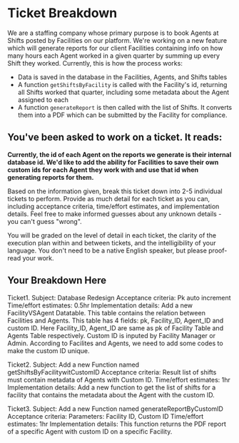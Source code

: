 # Ticket Breakdown
We are a staffing company whose primary purpose is to book Agents at Shifts posted by Facilities on our platform. We're working on a new feature which will generate reports for our client Facilities containing info on how many hours each Agent worked in a given quarter by summing up every Shift they worked. Currently, this is how the process works:

- Data is saved in the database in the Facilities, Agents, and Shifts tables
- A function `getShiftsByFacility` is called with the Facility's id, returning all Shifts worked that quarter, including some metadata about the Agent assigned to each
- A function `generateReport` is then called with the list of Shifts. It converts them into a PDF which can be submitted by the Facility for compliance.

## You've been asked to work on a ticket. It reads:

**Currently, the id of each Agent on the reports we generate is their internal database id. We'd like to add the ability for Facilities to save their own custom ids for each Agent they work with and use that id when generating reports for them.**


Based on the information given, break this ticket down into 2-5 individual tickets to perform. Provide as much detail for each ticket as you can, including acceptance criteria, time/effort estimates, and implementation details. Feel free to make informed guesses about any unknown details - you can't guess "wrong".


You will be graded on the level of detail in each ticket, the clarity of the execution plan within and between tickets, and the intelligibility of your language. You don't need to be a native English speaker, but please proof-read your work.

## Your Breakdown Here
Ticket1.
Subject: Database Redesign
Acceptance criteria: Pk auto increment
Time/effort estimates: 0.5hr
Implementation details:
Add a new FacilityVSAgent Datatable.
This table contains the relation between Facilities and Agents.
This table has 4 fields: pk, Facility_ID, Agent_ID and custom ID.
Here Facility_ID, Agent_ID are same as pk of Facility Table and Agents Table respectively.
Custom ID is inputed by Facility Manager or Admin.
According to Facilites and Agents, we need to add some codes to make the custom ID unique.

Ticket2.
Subject: Add a new Function named getShiftsByFacilitywitCustomID
Acceptance criteria: Result list of shifts must contain metadata of Agents with Custom ID.
Time/effort estimates: 1hr
Implementation details:
Add a new function to get the list of shifts for a facility that contains the metadata about the Agent with the custom ID.


Ticket3.
Subject: Add a new Function named generateReportByCustomID
Acceptance criteria: Parameters: Facility ID, Custom ID
Time/effort estimates: 1hr
Implementation details:
This function returns the PDF report of a specific Agent with custom ID on a specific Facility.
